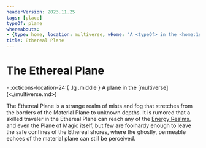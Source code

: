 ```yaml
---
headerVersion: 2023.11.25
tags: [place]
typeOf: plane
whereabouts:
- {type: home, location: multiverse, wHome: 'A <typeOf> in the <home:1s>'}
title: Ethereal Plane
---
```

# The Ethereal Plane
<div class="grid cards ext-narrow-margin ext-one-column" markdown>
-    :octicons-location-24:{ .lg .middle } A plane in the [multiverse](<./multiverse.md>)  
</div>


The Ethereal Plane is a strange realm of mists and fog that stretches from the borders of the Material Plane to unknown depths. It is rumored that a skilled traveler in the Ethereal Plane can reach any of the [Energy Realms](<energy-realms/energy-realms.md>), and even the Plane of Magic itself, but few are foolhardy enough to leave the safe confines of the Ethereal shores, where the ghostly, permeable echoes of the material plane can still be perceived. 

